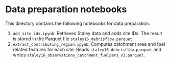 # Data preparation notebooks

This directory contains the following notebooks for data preparation.

1. `add_site_ids.ipynb`: Retrieves Staley data and adds site IDs.  The result is stored in the Parquet file `staley16_debrisflow.parquet`.
2. `extract_contributing_region.ipynb`: Computes catchment area and fuel related features for each site.  Reads `staley16_debrisflow.parquet` and writes `staley16_observations_catchment_fuelpars_v3.parquet`.

